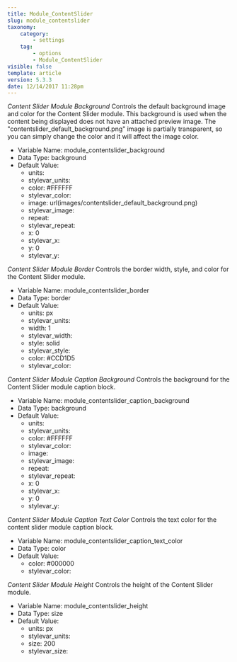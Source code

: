 ```yaml
---
title: Module_ContentSlider
slug: module_contentslider
taxonomy:
    category:
        - settings
    tag:
        - options
        - Module_ContentSlider
visible: false
template: article
version: 5.3.3
date: 12/14/2017 11:28pm
---
```


<section class='option'>

*Content Slider Module Background*
Controls the default background image and color for the Content Slider module. This background is used when the content being displayed does not have an attached preview image. The &quot;contentslider_default_background.png&quot; image is partially transparent, so you can simply change the color and it will affect the image color.



- Variable Name: module_contentslider_background
- Data Type: background
- Default Value: 
	- units: 
	- stylevar_units: 
	- color: #FFFFFF
	- stylevar_color: 
	- image: url(images/contentslider_default_background.png)
	- stylevar_image: 
	- repeat: 
	- stylevar_repeat: 
	- x: 0
	- stylevar_x: 
	- y: 0
	- stylevar_y: 


</section><section class='option'>

*Content Slider Module Border*
Controls the border width, style, and color for the Content Slider module.



- Variable Name: module_contentslider_border
- Data Type: border
- Default Value: 
	- units: px
	- stylevar_units: 
	- width: 1
	- stylevar_width: 
	- style: solid
	- stylevar_style: 
	- color: #CCD1D5
	- stylevar_color: 


</section><section class='option'>

*Content Slider Module Caption Background*
Controls the background for the Content Slider module caption block.



- Variable Name: module_contentslider_caption_background
- Data Type: background
- Default Value: 
	- units: 
	- stylevar_units: 
	- color: #FFFFFF
	- stylevar_color: 
	- image: 
	- stylevar_image: 
	- repeat: 
	- stylevar_repeat: 
	- x: 0
	- stylevar_x: 
	- y: 0
	- stylevar_y: 


</section><section class='option'>

*Content Slider Module Caption Text Color*
Controls the text color for the content slider module caption block.



- Variable Name: module_contentslider_caption_text_color
- Data Type: color
- Default Value: 
	- color: #000000
	- stylevar_color: 


</section><section class='option'>

*Content Slider Module Height*
Controls the height of the Content Slider module.



- Variable Name: module_contentslider_height
- Data Type: size
- Default Value: 
	- units: px
	- stylevar_units: 
	- size: 200
	- stylevar_size: 


</section>